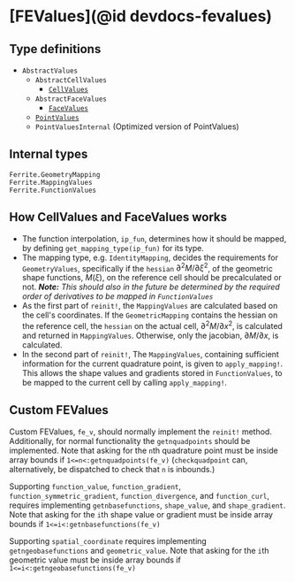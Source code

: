 # [FEValues](@id devdocs-fevalues)

## Type definitions
* `AbstractValues`
  * `AbstractCellValues`
    * [`CellValues`](@ref)
  * `AbstractFaceValues`
    * [`FaceValues`](@ref)
  * [`PointValues`](@ref)
  * `PointValuesInternal` (Optimized version of PointValues)

## Internal types
```@docs
Ferrite.GeometryMapping
Ferrite.MappingValues
Ferrite.FunctionValues
```

## How CellValues and FaceValues works
* The function interpolation, `ip_fun`, determines how it should be mapped, by defining `get_mapping_type(ip_fun)` for its type.
* The mapping type, e.g. `IdentityMapping`, decides the requirements for `GeometryValues`, specifically if the `hessian` $\partial^2M/\partial\xi^2$,
  of the geometric shape functions, $M(\xi)$, on the reference cell should be precalculated or not. 
  ***Note:*** *This should also in the future be determined by the required order of derivatives to be mapped in `FunctionValues`*
* As the first part of `reinit!`, the `MappingValues` are calculated based on the cell's coordinates. If the `GeometricMapping` contains the hessian 
  on the reference cell, the `hessian` on the actual cell, $\partial^2M/\partial x^2$, is calculated and returned in `MappingValues`. Otherwise, only
  the jacobian, $\partial M/\partial x$, is calculated. 
* In the second part of `reinit!`, The `MappingValues`, containing sufficient information for the current quadrature point, is given to `apply_mapping!`. 
  This allows the shape values and gradients stored in `FunctionValues`, to be mapped to the current cell by calling `apply_mapping!`.

## Custom FEValues
Custom FEValues, `fe_v`, should normally implement the `reinit!` method.
Additionally, for normal functionality the `getnquadpoints` should be implemented.
Note that asking for the `n`th quadrature point must be inside array bounds if 
`1<=n<:getnquadpoints(fe_v)`
(`checkquadpoint` can, alternatively, be dispatched to check that `n` is inbounds.)

Supporting `function_value`, `function_gradient`, `function_symmetric_gradient`, `function_divergence`, and `function_curl`,
requires implementing `getnbasefunctions`, `shape_value`, and `shape_gradient`. 
Note that asking for the `i`th shape value or gradient must be inside array bounds if `1<=i<:getnbasefunctions(fe_v)`

Supporting `spatial_coordinate` requires implementing `getngeobasefunctions` and `geometric_value`.
Note that asking for the `i`th geometric value must be inside array bounds if `1<=i<:getngeobasefunctions(fe_v)`